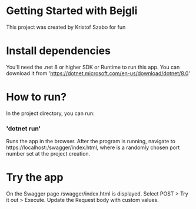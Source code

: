 # Getting Started with Bejgli
This project was created by Kristof Szabo for fun

# Install dependencies

You'll need the .net 8 or higher SDK or Runtime to run this app.
You can download it from 'https://dotnet.microsoft.com/en-us/download/dotnet/8.0'
# How to run?

In the project directory, you can run:

### 'dotnet run'

Runs the app in the browser.
After the program is running, navigate to https://localhost:<port>/swagger/index.html, where <port> is a randomly chosen port number set at the project creation.

# Try the app

On the Swagger page /swagger/index.html is displayed. Select POST > Try it out > Execute.
Update the Request body with custom values.